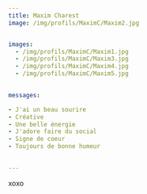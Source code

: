 ```yaml
---
title: Maxim Charest
image: /img/profils/MaximC/Maxim2.jpg


images:
  - /img/profils/MaximC/Maxim1.jpg
  - /img/profils/MaximC/Maxim3.jpg
  - /img/profils/MaximC/Maxim4.jpg
  - /img/profils/MaximC/Maxim5.jpg
  

messages:

- J'ai un beau sourire
- Créative
- Une belle énergie
- J'adore faire du social 
- Signe de coeur
- Toujours de bonne humeur
  

---
```

xoxo 
